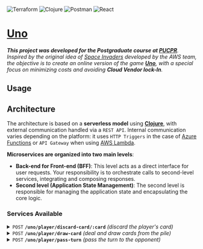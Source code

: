 ![Terraform](https://img.shields.io/badge/terraform-%235835CC.svg?logo=terraform&logoColor=white)
![Clojure](https://img.shields.io/badge/Clojure-%23Clojure.svg?logo=Clojure)
![Postman](https://img.shields.io/badge/Postman-FF6C37?logo=postman&logoColor=white)
![React](https://img.shields.io/badge/React-%2320232a.svg?logo=react&logoColor=%2361DAFB)

# [Uno](https://en.wikipedia.org/wiki/Uno_(card_game))

_**This project was developed for the Postgraduate course at [PUCPR](https://www.pucpr.br)**. Inspired by the original idea of ​​[Space Invaders](https://jay-ithiel.github.io/space_invaders) developed by the AWS team, the objective is to create an online version of the game [**Uno**](https://en.wikipedia.org/wiki/Uno_(card_game)), with a special focus on minimizing costs and avoiding **Cloud Vendor lock-In**._

## Usage

## Architecture

The architecture is based on a **serverless model** using [**Clojure**](https://clojure.org), with external communication handled via a `REST API`. Internal communication varies depending on the platform: it uses `HTTP Triggers` in the case of [Azure Functions](https://azure.microsoft.com/en-us/products/functions) or `API Gateway` when using [AWS Lambda](https://aws.amazon.com/lambda).

**Microservices are organized into two main levels**:

- **Back-end for Front-end (BFF)**:
This level acts as a direct interface for user requests. Your responsibility is to orchestrate calls to second-level services, integrating and composing responses.
- **Second level (Application State Management)**:
The second level is responsible for managing the application state and encapsulating the core logic.

### Services Available

<details>
  <summary><code>POST</code> <code><b>/uno/player/discard-card/:card</b></code> <i>(discard the player's card)</i></summary>

```mermaid
flowchart LR
    U((begin)) --->|<b>POST</b> <i>/uno/security/refresh-token</i>| S[security-bff]
    S -.-> DS[(security)]
    U --->|<b>POST</b> <i>/uno/player/discard-card/:card</i>| DCB[<b>discard-card-bff</b>]
    DCB --> SC(player)
    SA(dealer) -.->|Validates the informed card and updates the last card.| DLC[(last-card)]
    SA -.->|Query/Update the hand.| DOH[(opponent-hand)]
    SB(pile-card)  -.->|Update the pile.| DPC[(pile-card)]
    SC -.->|Validates the informed card and updates the hand.| DPH[(player-hand)]
    SA -->|If there is no card.| SB
    SC -->|Check the opponent's move.| SA    
    style U  color:#fff,fill:#000,stroke:#000;
    classDef bff color:#fff,fill:green;
    class S,DCB bff;
    classDef second color:#fff,fill:red;
    class SA,SB,SC second;
```
</details>

<details>
  <summary><code>POST</code> <code><b>/uno/player/draw-card</b></code> <i>(deal and draw cards from the pile)</i></summary>

#### Parameters

> | Name          |  Type  | Description       |
> |---------------|--------|-------------------|
> | Authorization | Header | *Security token.* |

#### Responses

> | HTTP Code | Description                                 |
> |-----------|---------------------------------------------|
> | `200`     | *Returns the player's cards and last card.* |
> | `401`     | *Invalid authentication.*                   |
> | `409`     | *Invalid play.*                             |

```mermaid
flowchart TD
    U((begin)) --->|<b>POST</b> <i>/uno/security/refresh-token</i>| S[security-bff]
    S -.-> DS[(security)]
    U --->|<b>POST</b> <i>/uno/player/draw-card</i>| DCB[draw-card-bff]
    DCB --> SPC(pile-card)
    SD(dealer) -.->|Query/Update the last card.| DLC[(last-card)]
    SPC --> SP(player)
    SPC --> SD
    SD -.->|Update the hand.| DOH[(opponent-hand)]
    SPC -.->|Query/Update the pile.| DPC[(pile-card)]
    SP -.->|Update the hand.| DPH[(player-hand)]
    style U color:#fff,fill:#000,stroke:#000;
    classDef bff color:#fff,fill:green;
    class S,DCB bff;
    classDef second color:#fff,fill:red;
    class SD,SP,SPC second;
```

#### Example cURL

> ```javascript
>  curl --request POST '{{uno}}/uno/player/draw-card' \
>  --header 'Authorization: {{authorization}}'
> ```

</details>

<details>
  <summary><code>POST</code> <code><b>/uno/player/pass-turn</b></code> <i>(pass the turn to the opponent)</i></summary>

```mermaid
flowchart LR
    U((begin)) --->|<b>POST</b> <i>/uno/security/refresh-token</i>| S[security]
    U --->|<b>POST</b> <i>/uno/player/pass-turn</i>| FD[<b>pass-turn-bff</b>]
    FD --> SA(dealer)
    SA -.->|Update the last card.| DLC[(last-card)]
    SA -.->|Query/Update the hand.| DOH[(opponent-hand)]
    SB(pile-card) -.->|Update the pile.| DPC[(pile-card)]
    SA -.->|If there is no card.| SB
    classDef first color:#fff,fill:green;
    classDef second color:#fff,fill:red;
    style U  color:#fff,fill:#000,stroke:#000;
    class FB,FC,FD first;
    class SA,SB,SC second;
```
</details>
